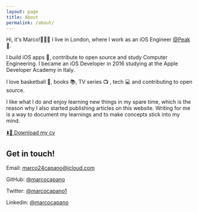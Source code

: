 ```yaml
---
layout: page
title: About
permalink: /about/
---
```


Hi, it's Marco!👨🏻‍💻 I live in London, where I work as an iOS Engineer [@Peak](http://www.peak.net) 🧠.

I build iOS apps 🍎, contribute to open source and study Computer Engineering. I became an iOS Developer in 2016 studying at the Apple Developer Academy in Italy.

I love basketball 🏀, books 📚, TV series 📺 , tech 💻 and contributing to open source.

I like what I do and enjoy learning new things in my spare time, which is the reason why I also started publishing articles on this website.
Writing for me is a way to document my learnings and to make concepts stick into my mind. 

[⬇️📃 Download my cv](/cv_marcocapano.pdf)

## Get in touch!

Email: [marco24capano@icloud.com](mailto:marco24capano@icloud.com)

GitHub: [@marcocapano](https://github.com/marcocapano)

Twitter: [@marcocapano1](https://twitter.com/marcocapano1)

Linkedin: [@marcocapano](https://www.linkedin.com/in/marcocapano/)
